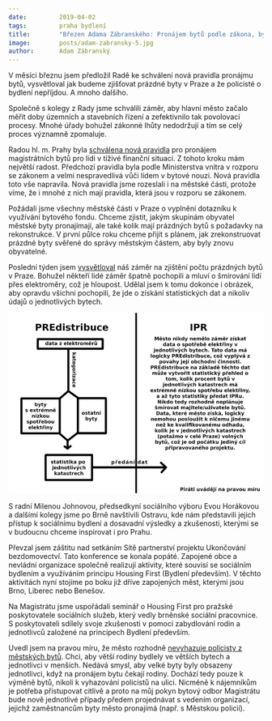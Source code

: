 ```yaml
---
date:         2019-04-02
tags:         praha bydlení
title:        "Březen Adama Zábranského: Pronájem bytů podle zákona, byty policistům a vysvětlování ohledně elektroměrů"
image: 	      posts/adam-zabransky-5.jpg
author:       Adam Zábranský
---
```


V měsíci březnu jsem předložil Radě ke schválení nová pravidla pronájmu bytů, vysvětloval jak budeme zjišťovat prázdné byty v Praze a že policisté o bydlení nepříjdou. A mnoho dalšího. 

Společně s kolegy z Rady jsme schválili záměr, aby hlavní město začalo měřit doby územních a stavebních řízení a zefektivnilo tak povolovací procesy. Mnohé úřady bohužel zákonné lhůty nedodržují a tím se celý proces významně zpomaluje.

Radou hl. m. Prahy byla [schválena nová pravidla](https://praha.pirati.cz/praha-porusovala-zakon-a-nyni-to-napravila.html) pro pronájem magistrátních bytů pro lidi v tíživé finanční situaci. Z tohoto kroku mám největší radost. Předchozí pravidla byla podle Ministerstva vnitra v rozporu se zákonem a velmi nespravedlivá vůči lidem v bytové nouzi. Nová pravidla toto vše napravila. Nová pravidla jsme rozeslali i na městské části, protože víme, že i mnohé z nich mají pravidla, která jsou v rozporu se zákonem.

Požádali jsme všechny městské části v Praze o vyplnění dotazníku k využívání bytového fondu. Chceme zjistit, jakým skupinám obyvatel městské byty pronajímají, ale také kolik mají prázdných bytů s požadavky na rekonstrukce. V první půlce roku chceme přijít s plánem, jak zrekonstruovat prázdné byty svěřené do správy městským částem, aby byly znovu obyvatelné.

Poslední týden jsem [vysvětloval](https://praha.pirati.cz/zadne-smirovani-nechystame.html) náš záměr na zjištění počtu prázdných bytů v Praze. Bohužel někteří lidé záměr špatně pochopili a mluví o šmírování lidí přes elektroměry, což je hloupost. Udělal jsem k tomu dokonce i obrázek, aby opravdu všichni pochopili, že jde o získání statistických dat a nikoliv údajů o jednotlivých bytech. 

![Získání statistických dat](/assets/img/posts/elektromery.png "Získání statistických dat")

S radní Milenou Johnovou, předsedkyní sociálního výboru Evou Horákovou a dalšími kolegy jsme po Brně navštívili Ostravu, kde nám představili jejich přístup k sociálnímu bydlení a dosavadní výsledky a zkušenosti, kterými se v budoucnu chceme inspirovat i pro Prahu.

Převzal jsem záštitu nad setkáním Sítě partnerství projektu Ukončování bezdomovectví. Tato konference se konala popáté. Zapojené obce a nevládní organizace společně realizují aktivity, které souvisí se sociálním bydlením a využíváním principu Housing First (Bydlení především). V těchto aktivitách nyní stojíme po boku již dříve zapojených měst, kterými jsou Brno, Liberec nebo Benešov.

Na Magistrátu jsme uspořádali seminář o Housing First pro pražské poskytovatele sociálních služeb, který vedly brněnské sociální pracovnice. S poskytovateli sdílely svoje zkušenosti v pomoci zabydlování rodin a jednotlivců založené na principech Bydlení především.

Uvedl jsem na pravou míru, že město rozhodně [nevyhazuje policisty z městských bytů](https://praha.pirati.cz/zadne-byty-policiste-neztrati.html). Chci, aby větší rodiny bydlely ve větších bytech a jednotlivci v menších. Nedává smysl, aby velké byty byly obsazeny jednotlivci, když na pronájem bytu čekají rodiny. Dochází tedy pouze k výměně bytů, nikoli k vyhazování policistů na ulici. Nicméně k nájemníkům je potřeba přistupovat citlivě a proto na můj pokyn bytový odbor Magistrátu bude nově jednotlivé případy předem projednávat s vedením organizací, jejichž zaměstnancům byty město pronajímá (např. s Městskou policií).


